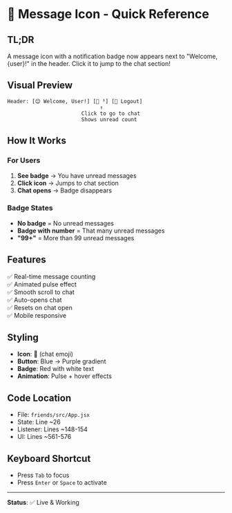 # 💬 Message Icon - Quick Reference

## TL;DR
A message icon with a notification badge now appears next to "Welcome, {user}!" in the header. Click it to jump to the chat section!

## Visual Preview
```
Header: [😊 Welcome, User!] [💬 ³] [🚪 Logout]
                              ↑
                        Click to go to chat
                        Shows unread count
```

## How It Works

### For Users
1. **See badge** → You have unread messages
2. **Click icon** → Jumps to chat section
3. **Chat opens** → Badge disappears

### Badge States
- **No badge** = No unread messages
- **Badge with number** = That many unread messages
- **"99+"** = More than 99 unread messages

## Features
✅ Real-time message counting  
✅ Animated pulse effect  
✅ Smooth scroll to chat  
✅ Auto-opens chat  
✅ Resets on chat open  
✅ Mobile responsive  

## Styling
- **Icon**: 💬 (chat emoji)
- **Button**: Blue → Purple gradient
- **Badge**: Red with white text
- **Animation**: Pulse + hover effects

## Code Location
- File: `friends/src/App.jsx`
- State: Line ~26
- Listener: Lines ~148-154
- UI: Lines ~561-576

## Keyboard Shortcut
- Press `Tab` to focus
- Press `Enter` or `Space` to activate

---
**Status**: ✅ Live & Working
